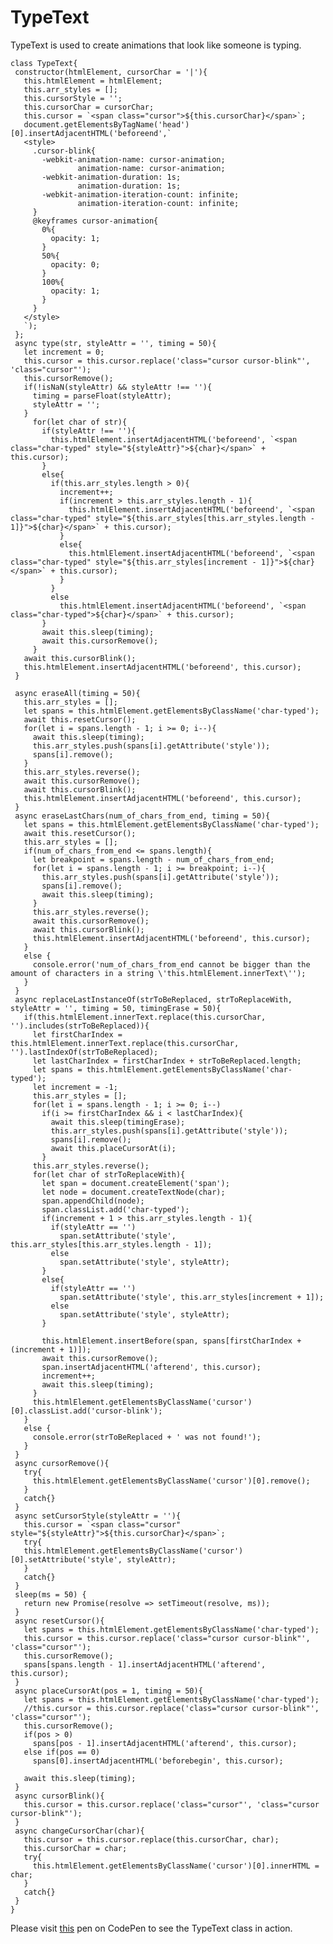 # TypeText
TypeText is used to create animations that look like someone is typing.
   
    class TypeText{
     constructor(htmlElement, cursorChar = '|'){
       this.htmlElement = htmlElement;
       this.arr_styles = [];
       this.cursorStyle = '';
       this.cursorChar = cursorChar;
       this.cursor = `<span class="cursor">${this.cursorChar}</span>`;
       document.getElementsByTagName('head')[0].insertAdjacentHTML('beforeend',`
       <style>
         .cursor-blink{
           -webkit-animation-name: cursor-animation;
                   animation-name: cursor-animation;
           -webkit-animation-duration: 1s;
                   animation-duration: 1s;
           -webkit-animation-iteration-count: infinite;
                   animation-iteration-count: infinite;
         }
         @keyframes cursor-animation{
           0%{
             opacity: 1;
           }
           50%{
             opacity: 0;
           }
           100%{
             opacity: 1;
           }
         }
       </style>
       `);
     };
     async type(str, styleAttr = '', timing = 50){
       let increment = 0;
       this.cursor = this.cursor.replace('class="cursor cursor-blink"', 'class="cursor"');
       this.cursorRemove();
       if(!isNaN(styleAttr) && styleAttr !== ''){
         timing = parseFloat(styleAttr);
         styleAttr = '';
       }
         for(let char of str){
           if(styleAttr !== ''){
             this.htmlElement.insertAdjacentHTML('beforeend', `<span class="char-typed" style="${styleAttr}">${char}</span>` + this.cursor);
           }
           else{
             if(this.arr_styles.length > 0){
               increment++;
               if(increment > this.arr_styles.length - 1){
                 this.htmlElement.insertAdjacentHTML('beforeend', `<span class="char-typed" style="${this.arr_styles[this.arr_styles.length - 1]}">${char}</span>` + this.cursor);
               }
               else{
                 this.htmlElement.insertAdjacentHTML('beforeend', `<span class="char-typed" style="${this.arr_styles[increment - 1]}">${char}</span>` + this.cursor);
               }
             }
             else
               this.htmlElement.insertAdjacentHTML('beforeend', `<span class="char-typed">${char}</span>` + this.cursor);
           }
           await this.sleep(timing);
           await this.cursorRemove();
         }
       await this.cursorBlink();
       this.htmlElement.insertAdjacentHTML('beforeend', this.cursor);
     }

     async eraseAll(timing = 50){
       this.arr_styles = [];
       let spans = this.htmlElement.getElementsByClassName('char-typed');
       await this.resetCursor();
       for(let i = spans.length - 1; i >= 0; i--){
         await this.sleep(timing);
         this.arr_styles.push(spans[i].getAttribute('style'));
         spans[i].remove();
       }
       this.arr_styles.reverse();
       await this.cursorRemove();
       await this.cursorBlink();
       this.htmlElement.insertAdjacentHTML('beforeend', this.cursor);
     }
     async eraseLastChars(num_of_chars_from_end, timing = 50){
       let spans = this.htmlElement.getElementsByClassName('char-typed');
       await this.resetCursor();
       this.arr_styles = [];
       if(num_of_chars_from_end <= spans.length){
         let breakpoint = spans.length - num_of_chars_from_end;
         for(let i = spans.length - 1; i >= breakpoint; i--){
           this.arr_styles.push(spans[i].getAttribute('style'));
           spans[i].remove();
           await this.sleep(timing);
         }
         this.arr_styles.reverse();
         await this.cursorRemove();
         await this.cursorBlink();
         this.htmlElement.insertAdjacentHTML('beforeend', this.cursor);
       }
       else {
         console.error('num_of_chars_from_end cannot be bigger than the amount of characters in a string \'this.htmlElement.innerText\'');
       }
     }
     async replaceLastInstanceOf(strToBeReplaced, strToReplaceWith, styleAttr = '', timing = 50, timingErase = 50){
       if(this.htmlElement.innerText.replace(this.cursorChar, '').includes(strToBeReplaced)){
         let firstCharIndex = this.htmlElement.innerText.replace(this.cursorChar, '').lastIndexOf(strToBeReplaced);
         let lastCharIndex = firstCharIndex + strToBeReplaced.length;
         let spans = this.htmlElement.getElementsByClassName('char-typed');
         let increment = -1;
         this.arr_styles = [];
         for(let i = spans.length - 1; i >= 0; i--)
           if(i >= firstCharIndex && i < lastCharIndex){
             await this.sleep(timingErase);
             this.arr_styles.push(spans[i].getAttribute('style'));
             spans[i].remove();
             await this.placeCursorAt(i);
           }
         this.arr_styles.reverse();
         for(let char of strToReplaceWith){
           let span = document.createElement('span');
           let node = document.createTextNode(char);
           span.appendChild(node);
           span.classList.add('char-typed');
           if(increment + 1 > this.arr_styles.length - 1){
             if(styleAttr == '')
               span.setAttribute('style', this.arr_styles[this.arr_styles.length - 1]);
             else
               span.setAttribute('style', styleAttr);
           }
           else{
             if(styleAttr == '')
               span.setAttribute('style', this.arr_styles[increment + 1]);
             else
               span.setAttribute('style', styleAttr);
           }

           this.htmlElement.insertBefore(span, spans[firstCharIndex + (increment + 1)]);
           await this.cursorRemove();
           span.insertAdjacentHTML('afterend', this.cursor);
           increment++;
           await this.sleep(timing);
         }
         this.htmlElement.getElementsByClassName('cursor')[0].classList.add('cursor-blink');
       }
       else {
         console.error(strToBeReplaced + ' was not found!');
       }
     }
     async cursorRemove(){
       try{
         this.htmlElement.getElementsByClassName('cursor')[0].remove();
       }
       catch{}
     }
     async setCursorStyle(styleAttr = ''){
       this.cursor = `<span class="cursor" style="${styleAttr}">${this.cursorChar}</span>`;
       try{
       this.htmlElement.getElementsByClassName('cursor')[0].setAttribute('style', styleAttr);
       }
       catch{}
     }
     sleep(ms = 50) {
       return new Promise(resolve => setTimeout(resolve, ms));
     }
     async resetCursor(){
       let spans = this.htmlElement.getElementsByClassName('char-typed');
       this.cursor = this.cursor.replace('class="cursor cursor-blink"', 'class="cursor"');
       this.cursorRemove();
       spans[spans.length - 1].insertAdjacentHTML('afterend', this.cursor);
     }
     async placeCursorAt(pos = 1, timing = 50){
       let spans = this.htmlElement.getElementsByClassName('char-typed');
       //this.cursor = this.cursor.replace('class="cursor cursor-blink"', 'class="cursor"');
       this.cursorRemove();
       if(pos > 0)
         spans[pos - 1].insertAdjacentHTML('afterend', this.cursor);
       else if(pos == 0)
         spans[0].insertAdjacentHTML('beforebegin', this.cursor);

       await this.sleep(timing);
     }
     async cursorBlink(){
       this.cursor = this.cursor.replace('class="cursor"', 'class="cursor cursor-blink"');
     }
     async changeCursorChar(char){
       this.cursor = this.cursor.replace(this.cursorChar, char);
       this.cursorChar = char;
       try{
         this.htmlElement.getElementsByClassName('cursor')[0].innerHTML = char;
       }
       catch{}
     }
    }

Please visit [this](https://codepen.io/VladKvaskov/pen/PooZVEy) pen on CodePen to see the TypeText class in action.
